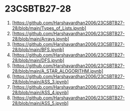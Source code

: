 # 23CSBTB27-28
1. [https://github.com/Harshavardhan2006/23CSBTB27-28/blob/main/Types_of_Lists.ipynb]
2. [https://github.com/Harshavardhan2006/23CSBTB27-28/blob/main/Arrays.ipynb]
3. [https://github.com/Harshavardhan2006/23CSBTB27-28/blob/main/BFS.ipynb]
4. [https://github.com/Harshavardhan2006/23CSBTB27-28/blob/main/DFS.ipynb]
5. [https://github.com/Harshavardhan2006/23CSBTB27-28/blob/main/A_STAR_ALOGORITHM.ipynb]
6. [https://github.com/Harshavardhan2006/23CSBTB27-28/blob/main/ASS_3.ipynb]
7. [https://github.com/Harshavardhan2006/23CSBTB27-28/blob/main/ASS_4.ipynb]
8. [https://github.com/Harshavardhan2006/23CSBTB27-28/blob/main/ASS_5.ipynb]
